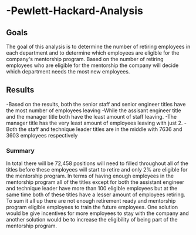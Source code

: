 # -Pewlett-Hackard-Analysis
## Goals
The goal of this analysis is to determine the number of retiring employees in each department and to determine which employees are eligible for the company's mentorship program. Based on the number of retiring employees who are eligible for the mentorship the company will decide which department needs the most new employees.
## Results
-Based on the results, both the senior staff and senior engineer titles have the most number of employees leaving 
-While the assisant engineer title and the manager title both have the least amount of staff leaving. 
-The manager title has the very least amount of employees leaving with just 2. 
-Both the staff and technique leader titles are in the middle with 7636 and 3603 employees respectively 
### Summary
In total there will be 72,458 positions will need to filled throughout all of the titles before these employees will start to retire and only 2% are eligible for the mentorship program.
In terms of having enough employees in the mentorship program all of the titles except for both the assistant engineer and technique leader have more than 100 eligible employees but at the same time both of these titles have a lesser amount of employees retiring. 
To sum it all up there are not enough retirement ready and mentorship program eligible employees to train the future employees. One solution would be give incentives for more employees to stay with the company and another solution would be to increase the eligibility of being part of the mentorship program.
